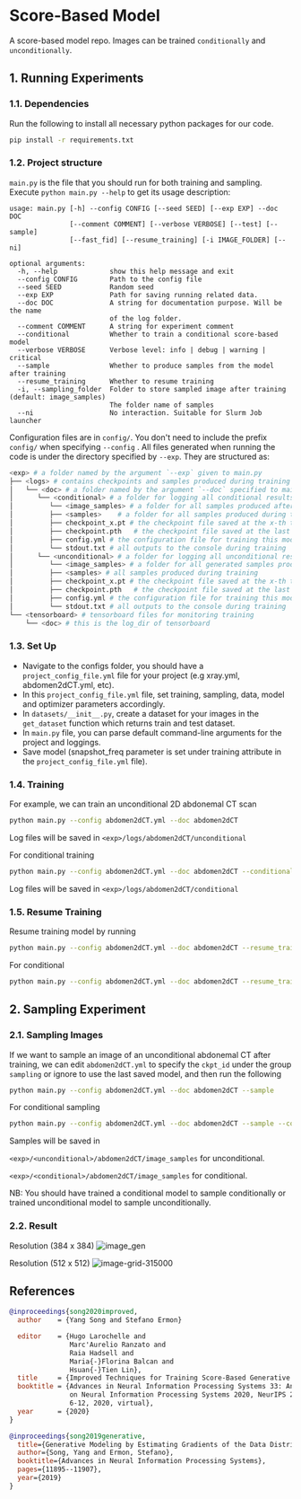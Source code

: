 # Score-Based Model
A score-based model repo. Images can be trained `conditionally` and `unconditionally`. 


## 1. Running Experiments

### 1.1. Dependencies

Run the following to install all necessary python packages for our code.

```bash
pip install -r requirements.txt
```

### 1.2. Project structure

`main.py` is the file that you should run for both training and sampling. Execute ```python main.py --help``` to get its usage description:

```
usage: main.py [-h] --config CONFIG [--seed SEED] [--exp EXP] --doc DOC
               [--comment COMMENT] [--verbose VERBOSE] [--test] [--sample]
               [--fast_fid] [--resume_training] [-i IMAGE_FOLDER] [--ni]

optional arguments:
  -h, --help             show this help message and exit
  --config CONFIG        Path to the config file
  --seed SEED            Random seed
  --exp EXP              Path for saving running related data.
  --doc DOC              A string for documentation purpose. Will be the name
                         of the log folder.
  --comment COMMENT      A string for experiment comment
  --conditional          Whether to train a conditional score-based model
  --verbose VERBOSE      Verbose level: info | debug | warning | critical
  --sample               Whether to produce samples from the model after training
  --resume_training      Whether to resume training
  -i, --sampling_folder  Folder to store sampled image after training (default: image_samples)
                         The folder name of samples
  --ni                   No interaction. Suitable for Slurm Job launcher
```

Configuration files are in `config/`. You don't need to include the prefix `config/` when specifying  `--config` . All files generated when running the code is under the directory specified by `--exp`. They are structured as:

```bash
<exp> # a folder named by the argument `--exp` given to main.py
├── <logs> # contains checkpoints and samples produced during training
│   └── <doc> # a folder named by the argument `--doc` specified to main.py
│      └── <conditional> # a folder for logging all conditional results
│         └── <image_samples> # a folder for all samples produced after training
│         ├── <samples>    # a folder for all samples produced during training
│         ├── checkpoint_x.pt # the checkpoint file saved at the x-th training iteration
│         ├── checkpoint.pth   # the checkpoint file saved at the last training iteration
│         ├── config.yml # the configuration file for training this model
│         └── stdout.txt # all outputs to the console during training
│      └── <unconditional> # a folder for logging all unconditional results
│         └── <image_samples> # a folder for all generated samples produced after training
│         ├── <samples> # all samples produced during training
│         ├── checkpoint_x.pt # the checkpoint file saved at the x-th training iteration
│         ├── checkpoint.pth   # the checkpoint file saved at the last training iteration
│         ├── config.yml # the configuration file for training this model
│         └── stdout.txt # all outputs to the console during training    
└── <tensorboard> # tensorboard files for monitoring training
    └── <doc> # this is the log_dir of tensorboard
```

### 1.3. Set Up

* Navigate to the configs folder, you should have a `project_config_file.yml` file for your project (e.g xray.yml, abdomen2dCT.yml, etc).
* In this `project_config_file.yml` file, set training, sampling, data, model and optimizer parameters accordingly.
* In `datasets/__init__.py`, create a dataset for your images in the `get_dataset` function which returns train and test dataset.
* In `main.py`  file, you can parse default command-line arguments for the project and loggings.
* Save model (snapshot_freq parameter is set under training attribute in the `project_config_file.yml` file).

### 1.4. Training

For example, we can train an unconditional 2D abdonemal CT scan

```bash
python main.py --config abdomen2dCT.yml --doc abdomen2dCT
```

Log files will be saved in `<exp>/logs/abdomen2dCT/unconditional`

For conditional training

```bash
python main.py --config abdomen2dCT.yml --doc abdomen2dCT --conditional
```

Log files will be saved in `<exp>/logs/abdomen2dCT/conditional`

### 1.5. Resume Training

Resume training model by running

```bash
python main.py --config abdomen2dCT.yml --doc abdomen2dCT --resume_training
```
For conditional

```bash
python main.py --config abdomen2dCT.yml --doc abdomen2dCT --resume_training --conditional
```

## 2. Sampling Experiment

### 2.1. Sampling Images

If we want to sample an image of an unconditional abdonemal CT after training, we can edit `abdomen2dCT.yml` to specify the `ckpt_id` under the group `sampling` or ignore to use the last saved model, and then run the following

```bash
python main.py --config abdomen2dCT.yml --doc abdomen2dCT --sample
```
For conditional sampling

```bash
python main.py --config abdomen2dCT.yml --doc abdomen2dCT --sample --conditional
```

Samples will be saved in 

`<exp>/<unconditional>/abdomen2dCT/image_samples` for unconditional.

`<exp>/<conditional>/abdomen2dCT/image_samples` for conditional.

NB: You should have trained a conditional model to sample conditionally or trained unconditional model to sample unconditionally.


### 2.2. Result

Resolution (384 x 384)
![image_gen](https://github.com/SWAG-SwarmLearningforGenerativeModels/Score-Based-Model/assets/77448406/1afc4cf4-bc5c-4667-91fe-de743cc1fe37)

Resolution (512 x 512)
![image-grid-315000](https://github.com/SWAG-SwarmLearningforGenerativeModels/Score-Based-Model/assets/77448406/ba547168-3585-45dc-a9c1-22fdc8a0f2c4)

## References

```bib
@inproceedings{song2020improved,
  author    = {Yang Song and Stefano Ermon}

  editor    = {Hugo Larochelle and
               Marc'Aurelio Ranzato and
               Raia Hadsell and
               Maria{-}Florina Balcan and
               Hsuan{-}Tien Lin},
  title     = {Improved Techniques for Training Score-Based Generative Models},
  booktitle = {Advances in Neural Information Processing Systems 33: Annual Conference
               on Neural Information Processing Systems 2020, NeurIPS 2020, December
               6-12, 2020, virtual},
  year      = {2020}
}
```

```bib
@inproceedings{song2019generative,
  title={Generative Modeling by Estimating Gradients of the Data Distribution},
  author={Song, Yang and Ermon, Stefano},
  booktitle={Advances in Neural Information Processing Systems},
  pages={11895--11907},
  year={2019}
}
```